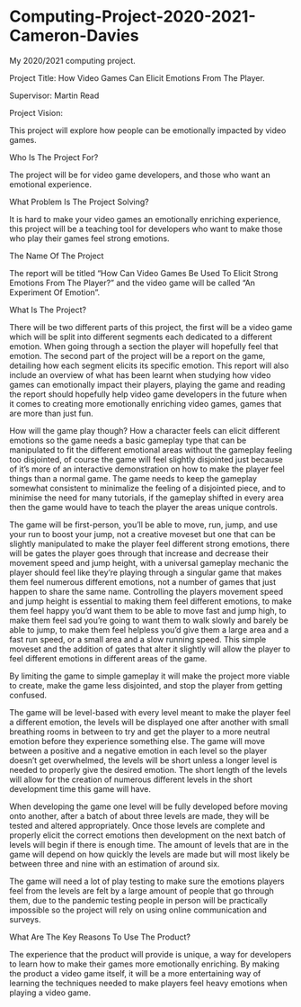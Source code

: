 # Computing-Project-2020-2021-Cameron-Davies

My 2020/2021 computing project.

Project Title: How Video Games Can Elicit Emotions From The Player.

Supervisor: Martin Read

Project Vision:

This project will explore how people can be emotionally impacted by video games.

Who Is The Project For?

The project will be for video game developers, and those who want an emotional experience.

What Problem Is The Project Solving?

It is hard to make your video games an emotionally enriching experience, this project will be a teaching tool for developers who want to make those who play their games feel strong emotions. 

The Name Of The Project

The report will be titled “How Can Video Games Be Used To Elicit Strong Emotions From The Player?” and the video game will be called “An Experiment Of Emotion”.

What Is The Project?

There will be two different parts of this project, the first will be a video game which will be split into different segments each dedicated to a different emotion. When going through a section the player will hopefully feel that emotion. The second part of the project will be a report on the game, detailing how each segment elicits its specific emotion. This report will also include an overview of what has been learnt when studying how video games can emotionally impact their players, playing the game and reading the report should hopefully help video game developers in the future when it comes to creating more emotionally enriching video games, games that are more than just fun.

How will the game play though? How a character feels can elicit different emotions so the game needs a basic gameplay type that can be manipulated to fit the different emotional areas without the gameplay feeling too disjointed, of course the game will feel slightly disjointed just because of it’s more of an interactive demonstration on how to make the player feel things than a normal game. The game needs to keep the gameplay somewhat consistent to minimalize the feeling of a disjointed piece, and to minimise the need for many tutorials, if the gameplay shifted in every area then the game would have to teach the player the areas unique controls. 

The game will be first-person, you’ll be able to move, run, jump, and use your run to boost your jump, not a creative moveset but one that can be slightly manipulated to make the player feel different strong emotions, there will be gates the player goes through that increase and decrease their movement speed and jump height, with a universal gameplay mechanic the player should feel like they’re playing through a singular game that makes them feel numerous different emotions, not a number of games that just happen to share the same name. Controlling the players movement speed and jump height is essential to making them feel different emotions, to make them feel happy you’d want them to be able to move fast and jump high, to make them feel sad you’re going to want them to walk slowly and barely be able to jump, to make them feel helpless you’d give them a large area and a fast run speed, or a small area and a slow running speed. This simple moveset and the addition of gates that alter it slightly will allow the player to feel different emotions in different areas of the game.

By limiting the game to simple gameplay it will make the project more viable to create, make the game less disjointed, and stop the player from getting confused. 

The game will be level-based with every level meant to make the player feel a different emotion, the levels will be displayed one after another with small breathing rooms in between to try and get the player to a more neutral emotion before they experience something else. The game will move between a positive and a negative emotion in each level so the player doesn’t get overwhelmed, the levels will be short unless a longer level is needed to properly give the desired emotion. The short length of the levels will allow for the creation of numerous different levels in the short development time this game will have. 

When developing the game one level will be fully developed before moving onto another, after a batch of about three levels are made, they will be tested and altered appropriately. Once those levels are complete and properly elicit the correct emotions then development on the next batch of levels will begin if there is enough time. The amount of levels that are in the game will depend on how quickly the levels are made but will most likely be between three and nine with an estimation of around six.

The game will need a lot of play testing to make sure the emotions players feel from the levels are felt by a large amount of people that go through them, due to the pandemic testing people in person will be practically impossible so the project will rely on using online communication and surveys.

What Are The Key Reasons To Use The Product?

The experience that the product will provide is unique, a way for developers to learn how to make their games more emotionally enriching. By making the product a video game itself, it will be a more entertaining way of learning the techniques needed to make players feel heavy emotions when playing a video game.

